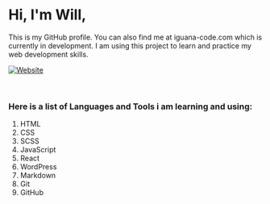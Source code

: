 








# Hi, I'm Will,


This is my GitHub profile. You can also find me at iguana-code.com which is currently in development. I am using this project to learn and practice my web development skills.

[![Website](https://img.shields.io/website?label=iguana-code.com&style=for-the-badge&url=https%3A%2F%2Figuana-code.com)](https://www.iguana-code.com)

<br />

### Here is a list of Languages and Tools i am learning and using:

1. HTML
1. CSS
1. SCSS
1. JavaScript
1. React
1. WordPress
1. Markdown
1. Git
1. GitHub
